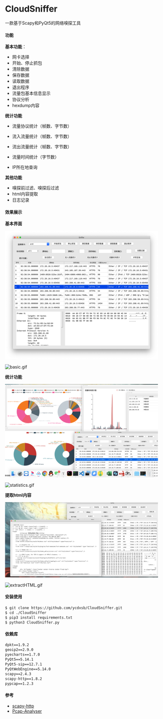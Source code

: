 # CloudSniffer

一款基于Scapy和PyQt5的网络嗅探工具

#### 功能

**基本功能**：

- 网卡选择
- 开始、停止抓包
- 清除数据
- 保存数据
- 读取数据
- 退出程序
- 流量包基本信息显示
- 协议分析
- hexdump内容



**统计功能**

- 流量协议统计（帧数、字节数）

- 流入流量统计（帧数、字节数）
- 流出流量统计（帧数、字节数）
- 流量时间统计（字节数）
- IP所在地查询

**其他功能**

- 嗅探前过滤、嗅探后过滤
- html内容提取
- 日志记录



#### 效果展示

**基本界面**

![basic](https://github.com/ycdxsb/CloudSniffer/blob/master/images/basic.png)

![basic.gif](https://github.com/ycdxsb/CloudSniffer/blob/master/images/basic.gif)

**统计功能**

![statistics](https://github.com/ycdxsb/CloudSniffer/blob/master/images/statistics.png)

![statistics.gif](https://github.com/ycdxsb/CloudSniffer/blob/master/images/statistics.gif)

**提取html内容**

![extractHTML](https://github.com/ycdxsb/CloudSniffer/blob/master/images/extractHTML.png)

![extractHTML.gif](https://github.com/ycdxsb/CloudSniffer/blob/master/images/extractHTML.gif)



#### 安装使用

```shell
$ git clone https://github.com/ycdxsb/CloudSniffer.git
$ cd ./CloudSniffer
$ pip3 install requirements.txt
$ python3 CloudSniffer.py
```



#### 依赖库

```
dpkt==1.9.2
geoip2==2.9.0
pyecharts==1.7.0
PyQt5==5.14.1
PyQt5-sip==12.7.1
PyQtWebEngine==5.14.0
scapy==2.4.3
scapy-http==1.8.2
pypcap==1.2.3
```



#### 参考

- [scapy-http](https://github.com/invernizzi/scapy-http)
- [Pcap-Analyser](https://github.com/HatBoy/Pcap-Analyzer)









